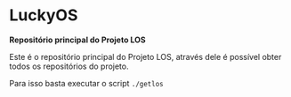 # LuckyOS #
**Repositório principal do Projeto LOS**

Este é o repositório principal do Projeto LOS, através dele é possível obter todos os repositórios do projeto.

Para isso basta executar o script `./getlos`
